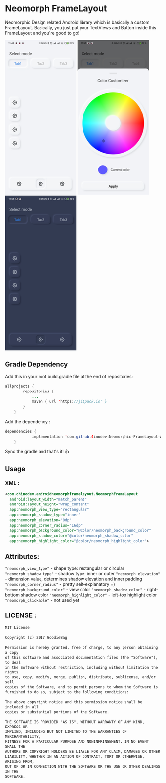 # Neomorph FrameLayout

Neomorphic Design related Android library which is basically a custom FrameLayout.
Basically, you just put your TextViews and Button inside this FrameLayout and you're good to go!
 
<img src="https://raw.githubusercontent.com/4inodev/Neomorphic-FrameLayout-Android/master/screenshots/light_main.jpg" height="500"> <img src="https://raw.githubusercontent.com/4inodev/Neomorphic-FrameLayout-Android/master/screenshots/light_cp.jpg" height="500"><img src="https://raw.githubusercontent.com/4inodev/Neomorphic-FrameLayout-Android/master/screenshots/dark_main.jpg" height="500">
 
## Gradle Dependency

Add this in your root build.gradle file at the end of repositories:
```java
allprojects {
		repositories {
			...
			maven { url 'https://jitpack.io' }
		}
	}
```
Add the dependency : 
```java
dependencies {
	        implementation 'com.github.4inodev:Neomorphic-FrameLayout-Android:1.0'
	}
```
Sync the gradle and that's it! :+1:


## Usage

### XML : 

```xml
<com.chinodev.androidneomorphframelayout.NeomorphFrameLayout  
  android:layout_width="match_parent"  
  android:layout_height="wrap_content"  
  app:neomorph_view_type="rectangular"  
  app:neomorph_shadow_type="inner"  
  app:neomorph_elevation="8dp"  
  app:neomorph_corner_radius="16dp"  
  app:neomorph_background_color="@color/neomorph_background_color"  
  app:neomorph_shadow_color="@color/neomorph_shadow_color"  
  app:neomorph_highlight_color="@color/neomorph_highlight_color">
```
## Attributes: 
```"neomorph_view_type"``` -  shape type: rectangular or circular
```"neomorph_shadow_type"``` - shadow type: inner or outer
```"neomorph_elevation"``` - dimension value, determines shadow elevation and inner padding
```"neomorph_corner_radius"``` - pretty self-explanatory =)
```"neomorph_background_color"``` - view color
```"neomorph_shadow_color"``` - right-bottom shadow color
```"neomorph_highlight_color"``` - left-top highlight color
```"neomorph_clickable"``` - not used yet

## LICENSE : 
```
MIT License

Copyright (c) 2017 GoodieBag

Permission is hereby granted, free of charge, to any person obtaining a copy
of this software and associated documentation files (the "Software"), to deal
in the Software without restriction, including without limitation the rights
to use, copy, modify, merge, publish, distribute, sublicense, and/or sell
copies of the Software, and to permit persons to whom the Software is
furnished to do so, subject to the following conditions:

The above copyright notice and this permission notice shall be included in all
copies or substantial portions of the Software.

THE SOFTWARE IS PROVIDED "AS IS", WITHOUT WARRANTY OF ANY KIND, EXPRESS OR
IMPLIED, INCLUDING BUT NOT LIMITED TO THE WARRANTIES OF MERCHANTABILITY,
FITNESS FOR A PARTICULAR PURPOSE AND NONINFRINGEMENT. IN NO EVENT SHALL THE
AUTHORS OR COPYRIGHT HOLDERS BE LIABLE FOR ANY CLAIM, DAMAGES OR OTHER
LIABILITY, WHETHER IN AN ACTION OF CONTRACT, TORT OR OTHERWISE, ARISING FROM,
OUT OF OR IN CONNECTION WITH THE SOFTWARE OR THE USE OR OTHER DEALINGS IN THE
SOFTWARE.
```